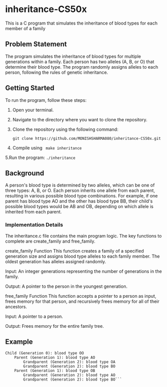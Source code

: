 # inheritance-CS50x

This is a C program that simulates the inheritance of blood types for each member of a family

## Problem Statement

The program simulates the inheritance of blood types for multiple generations within a family. Each person has two alleles (A, B, or O) that determine their blood type. The program randomly assigns alleles to each person, following the rules of genetic inheritance.

## Getting Started

To run the program, follow these steps:

1. Open your terminal.

2. Navigate to the directory where you want to clone the repository.

3. Clone the repository using the following command:

   ```
   git clone https://github.com/MONISHSHARMA080/inheritance-CS50x.git
   ```
4. Compile using
   ``` make inheritance```

5.Run the program:
  ```./inheritance```
  
## Background
A person's blood type is determined by two alleles, which can be one of three types: A, B, or O. Each person inherits one allele from each parent, resulting in various possible blood type combinations. For example, if one parent has blood type AO and the other has blood type BB, their child's possible blood types would be AB and OB, depending on which allele is inherited from each parent.

### Implementation Details
The inheritance.c file contains the main program logic. The key functions to complete are create_family and free_family.

create_family Function
This function creates a family of a specified generation size and assigns blood type alleles to each family member. The oldest generation has alleles assigned randomly.

Input: An integer generations representing the number of generations in the family.

Output: A pointer to the person in the youngest generation.

free_family Function
This function accepts a pointer to a person as input, frees memory for that person, and recursively frees memory for all of their ancestors.

Input: A pointer to a person.

Output: Frees memory for the entire family tree.
## Example 
```$ ./inheritance
Child (Generation 0): blood type OO
    Parent (Generation 1): blood type AO
        Grandparent (Generation 2): blood type OA
        Grandparent (Generation 2): blood type BO
    Parent (Generation 1): blood type OB
        Grandparent (Generation 2): blood type AO
        Grandparent (Generation 2): blood type BO```
